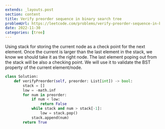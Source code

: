 ```yaml
---
extends: _layouts.post
section: content
title: Verify preorder sequence in binary search tree
problemUrl: https://leetcode.com/problems/verify-preorder-sequence-in-binary-search-tree/
date: 2022-11-30
categories: [tree]
---
```


Using stack for storing the current node as a check point for the next element. Once the current is larger than the last element in the stack, we know we should take it as the right node. The last element poping out from the stack will be also a checking point. We will use it to validate the BST property of the current element/node.

```python
class Solution:
    def verifyPreorder(self, preorder: List[int]) -> bool:
        stack = []
        low = -math.inf
        for num in preorder:
            if num < low:
                return False
            while stack and num > stack[-1]:
                low = stack.pop()
            stack.append(num)
        return True
```